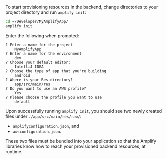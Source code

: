 To start provisioning resources in the backend, change directories to your project directory and run `amplify init`:
```bash
cd ~/Developer/MyAmplifyApp/
amplify init
```

Enter the following when prompted:
```console
? Enter a name for the project
    MyAmplifyApp
? Enter a name for the environment
    dev
? Choose your default editor:
    IntelliJ IDEA
? Choose the type of app that you're building
    android
? Where is your Res directory?
    app/src/main/res
? Do you want to use an AWS profile?
    Yes
? Please choose the profile you want to use
    default
```

Upon successfully running `amplify init`, you should see two newly created files under `./app/src/main/res/raw/`:

  - `amplifyconfiguration.json`, and
  - `awsconfiguration.json`.
 
These two files must be bundled into your application so that the Amplify libraries know how to reach your provisioned backend resources, at runtime.
